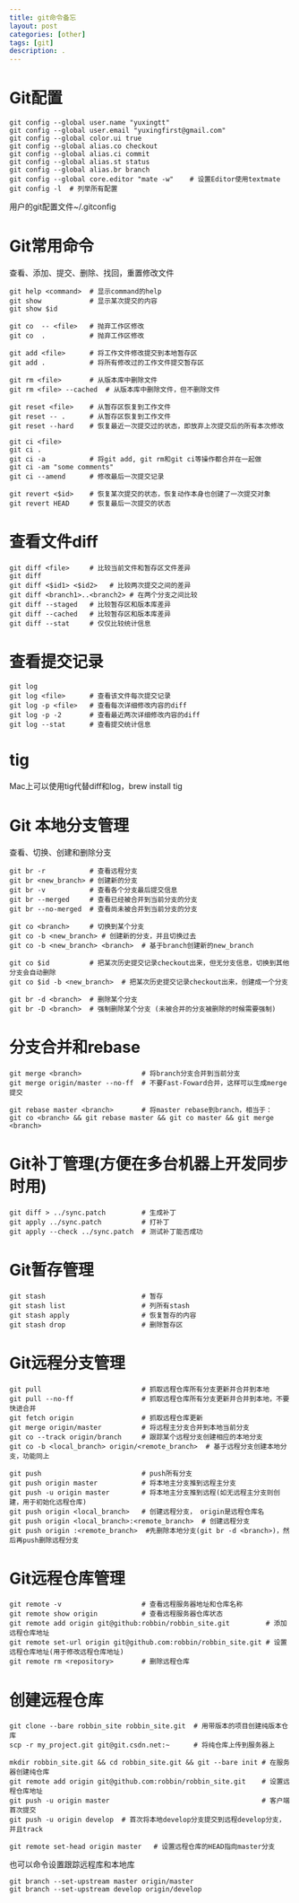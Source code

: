 ```yaml
---
title: git命令备忘
layout: post
categories: [other]
tags: [git]
description: .
---
```


Git配置
======  
    git config --global user.name "yuxingtt"   
    git config --global user.email "yuxingfirst@gmail.com"
    git config --global color.ui true
    git config --global alias.co checkout
    git config --global alias.ci commit
    git config --global alias.st status
    git config --global alias.br branch
    git config --global core.editor "mate -w"    # 设置Editor使用textmate
    git config -l  # 列举所有配置  

用户的git配置文件~/.gitconfig  

Git常用命令
=========  

查看、添加、提交、删除、找回，重置修改文件  

    git help <command>  # 显示command的help
    git show            # 显示某次提交的内容
    git show $id

    git co  -- <file>   # 抛弃工作区修改
    git co  .           # 抛弃工作区修改

    git add <file>      # 将工作文件修改提交到本地暂存区
    git add .           # 将所有修改过的工作文件提交暂存区

    git rm <file>       # 从版本库中删除文件
    git rm <file> --cached  # 从版本库中删除文件，但不删除文件

    git reset <file>    # 从暂存区恢复到工作文件
    git reset -- .      # 从暂存区恢复到工作文件
    git reset --hard    # 恢复最近一次提交过的状态，即放弃上次提交后的所有本次修改

    git ci <file>
    git ci .
    git ci -a           # 将git add, git rm和git ci等操作都合并在一起做
    git ci -am "some comments"
    git ci --amend      # 修改最后一次提交记录

    git revert <$id>    # 恢复某次提交的状态，恢复动作本身也创建了一次提交对象
    git revert HEAD     # 恢复最后一次提交的状态  

查看文件diff
==========  

    git diff <file>     # 比较当前文件和暂存区文件差异
    git diff
    git diff <$id1> <$id2>   # 比较两次提交之间的差异
    git diff <branch1>..<branch2> # 在两个分支之间比较 
    git diff --staged   # 比较暂存区和版本库差异
    git diff --cached   # 比较暂存区和版本库差异
    git diff --stat     # 仅仅比较统计信息  

查看提交记录
==========  

    git log
    git log <file>      # 查看该文件每次提交记录
    git log -p <file>   # 查看每次详细修改内容的diff
    git log -p -2       # 查看最近两次详细修改内容的diff
    git log --stat      # 查看提交统计信息  

tig
===
Mac上可以使用tig代替diff和log，brew install tig  

Git 本地分支管理
==============  

查看、切换、创建和删除分支  

    git br -r           # 查看远程分支
    git br <new_branch> # 创建新的分支
    git br -v           # 查看各个分支最后提交信息
    git br --merged     # 查看已经被合并到当前分支的分支
    git br --no-merged  # 查看尚未被合并到当前分支的分支

    git co <branch>     # 切换到某个分支
    git co -b <new_branch> # 创建新的分支，并且切换过去
    git co -b <new_branch> <branch>  # 基于branch创建新的new_branch

    git co $id          # 把某次历史提交记录checkout出来，但无分支信息，切换到其他分支会自动删除
    git co $id -b <new_branch>  # 把某次历史提交记录checkout出来，创建成一个分支

    git br -d <branch>  # 删除某个分支
    git br -D <branch>  # 强制删除某个分支 (未被合并的分支被删除的时候需要强制)  

分支合并和rebase
===============  

    git merge <branch>               # 将branch分支合并到当前分支
    git merge origin/master --no-ff  # 不要Fast-Foward合并，这样可以生成merge提交

    git rebase master <branch>       # 将master rebase到branch，相当于：
    git co <branch> && git rebase master && git co master && git merge <branch>  

Git补丁管理(方便在多台机器上开发同步时用)
====================================  

    git diff > ../sync.patch         # 生成补丁
    git apply ../sync.patch          # 打补丁
    git apply --check ../sync.patch  # 测试补丁能否成功  

Git暂存管理
==========  

    git stash                        # 暂存
    git stash list                   # 列所有stash
    git stash apply                  # 恢复暂存的内容
    git stash drop                   # 删除暂存区  

Git远程分支管理
=============  

    git pull                         # 抓取远程仓库所有分支更新并合并到本地
    git pull --no-ff                 # 抓取远程仓库所有分支更新并合并到本地，不要快进合并
    git fetch origin                 # 抓取远程仓库更新
    git merge origin/master          # 将远程主分支合并到本地当前分支
    git co --track origin/branch     # 跟踪某个远程分支创建相应的本地分支
    git co -b <local_branch> origin/<remote_branch>  # 基于远程分支创建本地分支，功能同上

    git push                         # push所有分支
    git push origin master           # 将本地主分支推到远程主分支
    git push -u origin master        # 将本地主分支推到远程(如无远程主分支则创建，用于初始化远程仓库)
    git push origin <local_branch>   # 创建远程分支， origin是远程仓库名
    git push origin <local_branch>:<remote_branch>  # 创建远程分支
    git push origin :<remote_branch>  #先删除本地分支(git br -d <branch>)，然后再push删除远程分支  

Git远程仓库管理
=============  

    git remote -v                    # 查看远程服务器地址和仓库名称
    git remote show origin           # 查看远程服务器仓库状态
    git remote add origin git@github:robbin/robbin_site.git         # 添加远程仓库地址
    git remote set-url origin git@github.com:robbin/robbin_site.git # 设置远程仓库地址(用于修改远程仓库地址)
    git remote rm <repository>       # 删除远程仓库  

创建远程仓库
==========  

    git clone --bare robbin_site robbin_site.git  # 用带版本的项目创建纯版本仓库
    scp -r my_project.git git@git.csdn.net:~      # 将纯仓库上传到服务器上

    mkdir robbin_site.git && cd robbin_site.git && git --bare init # 在服务器创建纯仓库
    git remote add origin git@github.com:robbin/robbin_site.git    # 设置远程仓库地址
    git push -u origin master                                      # 客户端首次提交
    git push -u origin develop  # 首次将本地develop分支提交到远程develop分支，并且track

    git remote set-head origin master   # 设置远程仓库的HEAD指向master分支  

也可以命令设置跟踪远程库和本地库

    git branch --set-upstream master origin/master
    git branch --set-upstream develop origin/develop